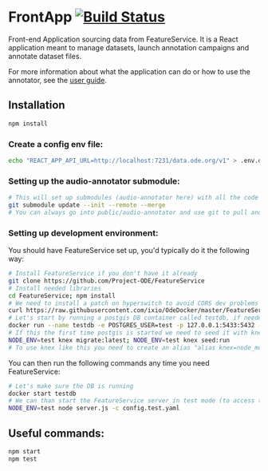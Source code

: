 # FrontApp [![Build Status](https://travis-ci.org/Project-ODE/FrontApp.svg?branch=master)](https://travis-ci.org/Project-ODE/FrontApp)

Front-end Application sourcing data from FeatureService. It is a React application meant to manage datasets, launch annotation campaigns and annotate dataset files.

For more information about what the application can do or how to use the annotator, see the [user guide](docs/user_guide_annotator.md).

## Installation

```sh
npm install
```

### Create a config env file:

```sh
echo "REACT_APP_API_URL=http://localhost:7231/data.ode.org/v1" > .env.development.local
```

### Setting up the audio-annotator submodule:

```sh
# This will set up submodules (audio-annotator here) with all the code from origin master's latest commit
git submodule update --init --remote --merge
# You can always go into public/audio-annotator and use git to pull another version if needed (or to update)
```

### Setting up development environment:

You should have FeatureService set up, you'd typically do it the following way:

```sh
# Install FeatureService if you don't have it already
git clone https://github.com/Project-ODE/FeatureService
# Install needed libraries
cd FeatureService; npm install
# We need to install a patch on hyperswitch to avoid CORS dev problems
curl https://raw.githubusercontent.com/ixio/OdeDocker/master/FeatureService/hyperswitch.patch | patch -p0
# Let's start by running a postgis DB container called testdb, if needed you can delete with "docker rm -f testdb" and re-create it
docker run --name testdb -e POSTGRES_USER=test -p 127.0.0.1:5433:5432 -d mdillon/postgis
# If this the first time postgis is started we need to seed it with knex
NODE_ENV=test knex migrate:latest; NODE_ENV=test knex seed:run
# To use knex like this you need to create an alias "alias knex=node_modules/knex/bin/cli.js" or install it globally with "npm install -g knex"
```

You can then run the following commands any time you need FeatureService:

```sh
# Let's make sure the DB is running
docker start testdb
# We can than start the FeatureService server in test mode (to access the test data)
NODE_ENV=test node server.js -c config.test.yaml
```

## Useful commands:

```sh
npm start
npm test
```
